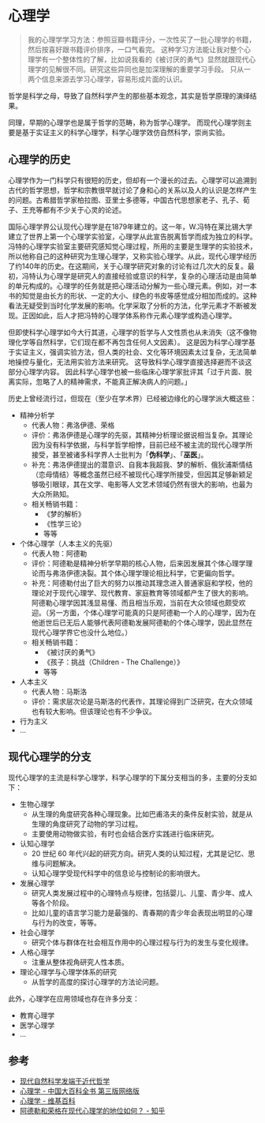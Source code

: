 # 心理学

> 我的心理学学习方法：参照豆瓣书籍评分，一次性买了一批心理学的书籍，然后按喜好跟书籍评价排序，一口气看完。
> 这种学习方法能让我对整个心理学有一个整体性的了解，比如说我看的《被讨厌的勇气》显然就跟现代心理学的见解很不同。研究这些异同也是加深理解的重要学习手段。
> 只从一两个信息来源去学习心理学，容易形成片面的认识。

哲学是科学之母，导致了自然科学产生的那些基本观念，其实是哲学原理的演绎结果。

同理，早期的心理学也是属于哲学的范畴，称为哲学心理学。
而现代心理学则主要是基于实证主义的科学心理学，科学心理学效仿自然科学，崇尚实验。

## 心理学的历史

心理学作为一门科学只有很短的历史，但却有一个漫长的过去。心理学可以追溯到古代的哲学思想，哲学和宗教很早就讨论了身和心的关系以及人的认识是怎样产生的问题。古希腊哲学家柏拉图、亚里士多德等，中国古代思想家老子、孔子、荀子、王充等都有不少关于心灵的论述。

国际心理学界公认现代心理学是在1879年建立的。这一年，W.冯特在莱比锡大学建立了世界上第一个心理学实验室，心理学从此宣告脱离哲学而成为独立的科学。冯特的心理学实验室主要研究感知觉心理过程，所用的主要是生理学的实验技术，所以他称自己的这种研究为生理心理学，又称实验心理学。从此，现代心理学经历了约140年的历史。在这期间，关于心理学研究对象的讨论有过几次大的反复。最初，冯特认为心理学是研究人的直接经验或意识的科学，复杂的心理活动是由简单的单元构成的。心理学的任务就是把心理活动分解为一些心理元素。例如，对一本书的知觉是由长方的形状、一定的大小、绿色的书皮等感觉成分相加而成的。这种看法无疑受到当时化学发展的影响。化学采取了分析的方法，化学元素才不断被发现。正因如此，后人才把冯特的心理学体系称作元素心理学或构造心理学。

但即使科学心理学如今大行其道，心理学的哲学与人文性质也从未消失（这不像物理化学等自然科学，它们现在都不再包含任何人文因素）。
这是因为科学心理学基于实证主义，强调实验方法，但人类的社会、文化等环境因素太过复杂，无法简单地操控与量化，无法用实验方法来研究。
这导致科学心理学直接选择避而不谈这部分心理学内容。
因此科学心理学也被一些临床心理学家批评其「过于片面、脱离实际，忽略了人的精神需求，不能真正解决病人的问题。」

历史上曾经流行过，但现在（至少在学术界）已经被边缘化的心理学派大概这些：

- 精神分析学
    - 代表人物：弗洛伊德、荣格
    - 评价：弗洛伊德是心理学的先驱，其精神分析理论据说相当复杂。其理论因为没有科学依据，与科学哲学相悖，目前已经不被主流的现代心理学所接受，甚至被诸多科学界人士批判为「**伪科学**」、「**巫医**」。
    - 补充：弗洛伊德提出的潜意识、自我本我超我、梦的解析、俄狄浦斯情结（恋母情结）等概念虽然已经不被现代心理学所接受，但因其足够新颖足够吸引眼球，其在文学、电影等人文艺术领域仍然有很大的影响，也最为大众所熟知。
    - 相关畅销书籍：
        - 《梦的解析》
        - 《性学三论》
        - 等等
- 个体心理学（人本主义的先驱）
    - 代表人物：阿德勒
    - 评价：阿德勒是精神分析学早期的核心人物，后来因发展其个体心理学理论而与弗洛伊德决裂。其个体心理学理论相比科学，它更偏向哲学。
    - 补充：阿德勒付出了巨大的努力以推动其理念进入普通家庭和学校，他的理论对于现代心理学、现代教育、家庭教育等领域都产生了很大的影响。阿德勒心理学因其浅显易懂、而且相当乐观，当前在大众领域也颇受欢迎。（另一方面，个体心理学可能真的只是阿德勒一个人的心理学，因为在他逝世后已无后人能够代表阿德勒发展阿德勒的个体心理学，因此显然在现代心理学界它也没什么地位。）
    - 相关畅销书籍：
        - 《被讨厌的勇气》
        - 《孩子：挑战（Children - The Challenge）》
        - 等等
- 人本主义
    - 代表人物：马斯洛
    - 评价：需求层次论是马斯洛的代表作，其理论得到广泛研究，在大众领域也有较大影响。但该理论也有不少争议。
- 行为主义
- ...

## 现代心理学的分支

现代心理学的主流是科学心理学，科学心理学的下属分支相当的多，主要的分支如下：

- 生物心理学
    - 从生理的角度研究各种心理现象。比如巴甫洛夫的条件反射实验，就是从生理的角度研究了动物的学习过程。
    - 主要使用动物做实验，有时也会结合医疗实践进行临床研究。
- 认知心理学
    - 20 世纪 60 年代兴起的研究方向。研究人类的认知过程，尤其是记忆、思维与问题解决。
    - 认知心理学受现代科学中的信息论与控制论的影响很大。
- 发展心理学
    - 研究人类发展过程中的心理特点与规律，包括婴儿、儿童、青少年、成人等各个阶段。
    - 比如儿童的语言学习能力是最强的、青春期的青少年会表现出明显的心理与行为的改变，等等。
- 社会心理学
    - 研究个体与群体在社会相互作用中的心理过程与行为的发生与变化规律。
- 人格心理学
    - 注重从整体视角研究人性本质。
- 理论心理学与心理学体系的研究
    - 从哲学的高度的探讨心理学的方法论问题。

此外，心理学在应用领域也存在许多分支：

- 教育心理学
- 医学心理学
- ...

## 参考

- [现代自然科学发端于近代哲学](http://www.nopss.gov.cn/GB/219470/17955832.html)
- [心理学 - 中国大百科全书 第三版网络版](https://www.zgbk.com/ecph/words?SiteID=1&Name=%E5%BF%83%E7%90%86%E5%AD%A6#section1-1)
- [心理学 - 维基百科](https://zh.wikipedia.org/wiki/%E5%BF%83%E7%90%86%E5%AD%A6)
- [阿德勒和荣格在现代心理学的地位如何？ - 知乎](https://www.zhihu.com/question/420361783)

